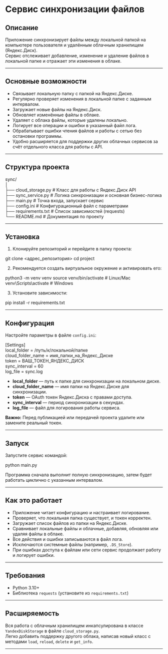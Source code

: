 # Сервис синхронизации файлов

## Описание

Приложение синхронизирует файлы между локальной папкой на компьютере пользователя и удалённым облачным хранилищем (Яндекс.Диск).  
Сервис отслеживает добавление, изменение и удаление файлов в локальной папке и отражает эти изменения в облаке.

---

## Основные возможности

- Связывает локальную папку с папкой на Яндекс.Диске.
- Регулярно проверяет изменения в локальной папке с заданным интервалом.
- Загружает новые файлы на Яндекс.Диск.
- Обновляет изменённые файлы в облаке.
- Удаляет с облака файлы, которые удалены локально.
- Логирует все операции и ошибки в указанный файл лога.
- Обрабатывает ошибки чтения файлов и работы с сетью без остановки программы.
- Удобно расширяется для поддержки других облачных сервисов за счёт отдельного класса для работы с API.

---

## Структура проекта

sync/  
│  
├── cloud_storage.py # Класс для работы с Яндекс.Диск API  
├── sync_service.py # Логика синхронизации и основная бизнес-логика  
├── main.py # Точка входа, запускает сервис  
├── config.ini # Конфигурационный файл с параметрами  
├── requirements.txt # Список зависимостей (requests)  
└── README.md # Документация по проекту

---

## Установка

1. Клонируйте репозиторий и перейдите в папку проекта:

git clone <адрес_репозитория>
cd project

2. Рекомендуется создать виртуальное окружение и активировать его:

python3 -m venv venv
source venv/bin/activate # Linux/Mac
venv\Scripts\activate # Windows

3. Установите зависимости:

pip install -r requirements.txt

---

## Конфигурация

Настройте параметры в файле `config.ini`:

[Settings]  
local_folder = /путь/к/локальной/папке  
cloud_folder_name = имя_папки_на_Яндекс_Диске  
token = ВАШ_ТОКЕН_ЯНДЕКС_ДИСК  
sync_interval = 60  
log_file = sync.log


- **local_folder** — путь к папке для синхронизации на локальном диске.
- **cloud_folder_name** — имя папки на Яндекс.Диске для синхронизации.
- **token** — OAuth токен Яндекс.Диска с правами доступа.
- **sync_interval** — период синхронизации в секундах.
- **log_file** — файл для логирования работы сервиса.

**Важно:** Перед публикацией или передачей проекта удалите или замените реальный токен.

---

## Запуск

Запустите сервис командой:

python main.py

Программа сначала выполнит полную синхронизацию, затем будет работать циклично с указанным интервалом.

---

## Как это работает

- Приложение читает конфигурацию и настраивает логирование.
- Проверяет, что локальная папка существует, и токен корректен.
- Загружает список файлов из папки на Яндекс.Диске.
- Сравнивает локальные файлы и облачные, добавляя, обновляя или удаляя файлы в облаке.
- Все действия и ошибки записываются в файл лога.
- Исключаются системные файлы (например, `.DS_Store`).
- При ошибках доступа к файлам или сети сервис продолжает работу и логирует ошибки.

---

## Требования

- Python 3.10+
- Библиотека `requests` (установите из `requirements.txt`)

---

## Расширяемость

Вся работа с облачным хранилищем инкапсулирована в классе `YandexDiskStorage` в файле `cloud_storage.py`.  
Легко добавить поддержку другого облака, написав новый класс с методами `load`, `reload`, `delete` и `get_info`.

---

